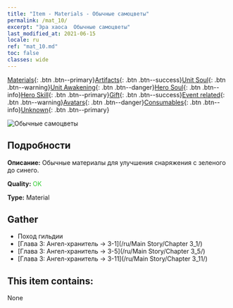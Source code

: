 ```yaml
---
title: "Item - Materials - Обычные самоцветы"
permalink: /mat_10/
excerpt: "Эра хаоса  Обычные самоцветы"
last_modified_at: 2021-06-15
locale: ru
ref: "mat_10.md"
toc: false
classes: wide
---
```

 [Materials](/ItemsRU/){: .btn .btn--primary}[Artifacts](/ItemsRU/Artifacts/){: .btn .btn--success}[Unit Soul](/ItemsRU/UnitSoul/){: .btn .btn--warning}[Unit Awakening](/ItemsRU/UnitAwakening/){: .btn .btn--danger}[Hero Soul](/ItemsRU/HeroSoul/){: .btn .btn--info}[Hero Skill](/ItemsRU/HeroSkill/){: .btn .btn--primary}[Gift](/ItemsRU/Gift/){: .btn .btn--success}[Event related](/ItemsRU/Events/){: .btn .btn--warning}[Avatars](/ItemsRU/Avatars/){: .btn .btn--danger}[Consumables](/ItemsRU/Consumables/){: .btn .btn--info}[Unknown](/ItemsRU/Unknown/){: .btn .btn--primary}

 ![Обычные самоцветы](/images/t/i_cailiao_baoshi1.png)

## Подробности
 **Описание:** Обычные материалы для улучшения снаряжения c зеленого до синего.

 **Quality:** <span style="color: #32CD32">OK</span>

 **Type:** Material

## Gather

*    Поход гильдии 
*    [Глава 3: Ангел-хранитель -> 3-1](/ru/Main Story/Chapter 3_1/) 
*    [Глава 3: Ангел-хранитель -> 3-5](/ru/Main Story/Chapter 3_5/) 
*    [Глава 3: Ангел-хранитель -> 3-11](/ru/Main Story/Chapter 3_11/) 

## This item contains:

  None

